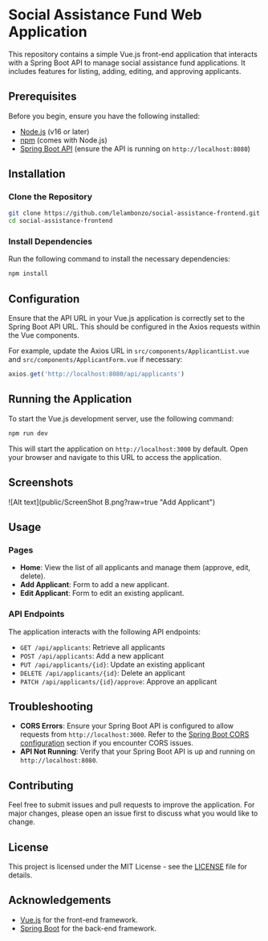 # Social Assistance Fund Web Application

This repository contains a simple Vue.js front-end application that interacts with a Spring Boot API to manage social assistance fund applications. It includes features for listing, adding, editing, and approving applicants.

## Prerequisites

Before you begin, ensure you have the following installed:

- [Node.js](https://nodejs.org/) (v16 or later)
- [npm](https://www.npmjs.com/) (comes with Node.js)
- [Spring Boot API](#spring-boot-api) (ensure the API is running on `http://localhost:8080`)

## Installation

### Clone the Repository

```bash
git clone https://github.com/lelambonzo/social-assistance-frontend.git
cd social-assistance-frontend
```

### Install Dependencies

Run the following command to install the necessary dependencies:

```bash
npm install
```

## Configuration

Ensure that the API URL in your Vue.js application is correctly set to the Spring Boot API URL. This should be configured in the Axios requests within the Vue components.

For example, update the Axios URL in `src/components/ApplicantList.vue` and `src/components/ApplicantForm.vue` if necessary:

```js
axios.get('http://localhost:8080/api/applicants')
```

## Running the Application

To start the Vue.js development server, use the following command:

```bash
npm run dev
```

This will start the application on `http://localhost:3000` by default. Open your browser and navigate to this URL to access the application.

## Screenshots

![Alt text](public/ScreenShot B.png?raw=true "Add Applicant")

## Usage

### Pages

- **Home**: View the list of all applicants and manage them (approve, edit, delete).
- **Add Applicant**: Form to add a new applicant.
- **Edit Applicant**: Form to edit an existing applicant.

### API Endpoints

The application interacts with the following API endpoints:

- `GET /api/applicants`: Retrieve all applicants
- `POST /api/applicants`: Add a new applicant
- `PUT /api/applicants/{id}`: Update an existing applicant
- `DELETE /api/applicants/{id}`: Delete an applicant
- `PATCH /api/applicants/{id}/approve`: Approve an applicant

## Troubleshooting

- **CORS Errors**: Ensure your Spring Boot API is configured to allow requests from `http://localhost:3000`. Refer to the [Spring Boot CORS configuration](#cors-configuration) section if you encounter CORS issues.
- **API Not Running**: Verify that your Spring Boot API is up and running on `http://localhost:8080`.

## Contributing

Feel free to submit issues and pull requests to improve the application. For major changes, please open an issue first to discuss what you would like to change.

## License

This project is licensed under the MIT License - see the [LICENSE](LICENSE) file for details.

## Acknowledgements

- [Vue.js](https://vuejs.org/) for the front-end framework.
- [Spring Boot](https://spring.io/projects/spring-boot) for the back-end framework.
